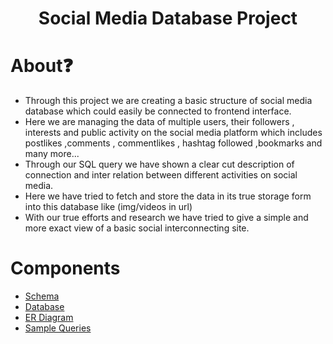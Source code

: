 <h1 align="center">Social Media Database Project</h1>

# About❓
<ul>
<li>Through this project  we are creating a basic structure of social media database which could easily be connected to frontend interface.  </li>
<li>Here we are managing the data of multiple users, their followers  , interests and public activity on the social media platform which includes postlikes ,comments , commentlikes , hashtag followed ,bookmarks and many more... </li>
<li>Through our SQL query we have shown a clear cut description of connection and inter relation between different activities on social media. </li>
<li>Here we have  tried to fetch and store the  data in its true storage form into this database like (img/videos in url) </li>
<li>With our true efforts and research  we have tried to give a simple and more exact view of a basic social interconnecting site.</li>
</ul>

# Components
* [Schema](https://github.com/ssahibsingh/Social-Media-Database-Project/blob/9c3312aaf59acdce09fe6f4857e96b371fa58b40/schema.sql)
* [Database](https://github.com/ssahibsingh/Social-Media-Database-Project/blob/9c3312aaf59acdce09fe6f4857e96b371fa58b40/table_database.sql)
* [ER Diagram](https://github.com/ssahibsingh/Social-Media-Database-Project/blob/9c3312aaf59acdce09fe6f4857e96b371fa58b40/ER%20Diagram.png)
* [Sample Queries](https://github.com/ssahibsingh/Social-Media-Database-Project/blob/9c3312aaf59acdce09fe6f4857e96b371fa58b40/queries.sql)
